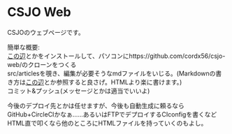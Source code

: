 # CSJO Web
CSJOのウェブページです。

簡単な概要:  
[この辺](https://desktop.github.com/)とかをインストールして、パソコンにhttps://github.com/cordx56/csjo-web/のクローンをつくる  
src/articlesを覗き、編集が必要そうなmdファイルをいじる。(Markdownの書き方は[この辺](https://qiita.com/tbpgr/items/989c6badefff69377da7)とか参照すると良さげ。HTMLより楽に書けます。)  
コミット&プッシュ(メッセージとかは適当でいいよ)

今後のデプロイ先とかは任せますが、今後も自動生成に頼るならGitHub+CircleCIかなぁ……あるいはFTPでデプロイするCIconfigを書くなど  
HTML直で叩くなら他のところにHTMLファイルを持っていくのもよし。
